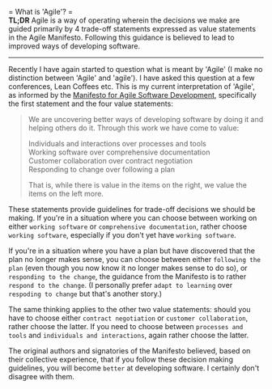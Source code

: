 = What is 'Agile'? =  
**TL;DR** Agile is a way of operating wherein the decisions we make are guided primarily by 4 trade-off statements expressed as value statements in the Agile Manifesto. Following this guidance is believed to lead to improved ways of developing software. 

---

Recently I have again started to question what is meant by 'Agile' (I make no distinction between 'Agile' and 'agile'). I have asked this question at a few conferences, Lean Coffees etc. This is my current interpretation of 'Agile', as informed by the [Manifesto for Agile Software Development](http://agilemanifesto.org/), specifically the first statement and the four value statements:

> We are uncovering better ways of developing software by doing it and helping others do it.
> Through this work we have come to value:
> 
> Individuals and interactions over processes and tools  
> Working software over comprehensive documentation  
> Customer collaboration over contract negotiation  
> Responding to change over following a plan  
> 
> That is, while there is value in the items on
the right, we value the items on the left more.

These statements provide guidelines for trade-off decisions we should be making. If you're in a situation where you can choose between working on either `working software` or `comprehensive documentation`, rather choose `working software`, especially if you don't yet have `working software`.  

If you're in a situation where you have a plan but have discovered that the plan no longer makes sense, you can choose between either `following the plan` (even though you now know it no longer makes sense to do so), or `responding to the change`, the guidance from the Manifesto is to rather `respond to the change`. (I personally prefer `adapt to learning` over `respoding to change` but that's another story.)

The same thinking applies to the other two value statements: should you have to choose either `contract negotiation` or `customer collaboration`, rather choose the latter. If you need to choose between `processes and tools` and `individuals and interactions`, again rather choose the latter.

The original authors and signatories of the Manifesto believed, based on their collective experience, that if you follow these decision making guidelines, you will become `better` at developing software. I certainly don't disagree with them.